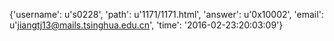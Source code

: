 {'username': u's0228', 'path': u'1171/1171.html', 'answer': u'0x10002', 'email': u'jiangtj13@mails.tsinghua.edu.cn', 'time': '2016-02-23:20:03:09'}